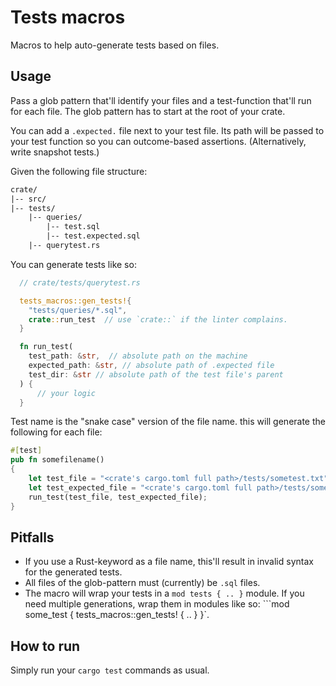 # Tests macros

Macros to help auto-generate tests based on files.

## Usage

Pass a glob pattern that'll identify your files and a test-function that'll run for each file. The glob pattern has to start at the root of your crate.

You can add a `.expected.` file next to your test file. Its path will be passed to your test function so you can outcome-based assertions. (Alternatively, write snapshot tests.)

Given the following file structure:

```txt
crate/
|-- src/
|-- tests/
    |-- queries/
        |-- test.sql
        |-- test.expected.sql
    |-- querytest.rs
```

You can generate tests like so:

```rust
  // crate/tests/querytest.rs

  tests_macros::gen_tests!{
    "tests/queries/*.sql",
    crate::run_test  // use `crate::` if the linter complains.
  }

  fn run_test(
    test_path: &str,  // absolute path on the machine
    expected_path: &str, // absolute path of .expected file
    test_dir: &str // absolute path of the test file's parent
  ) {
      // your logic
  }
```

Test name is the "snake case" version of the file name.
this will generate the following for each file:

```rust
#[test]
pub fn somefilename()
{
    let test_file = "<crate's cargo.toml full path>/tests/sometest.txt";
    let test_expected_file = "<crate's cargo.toml full path>/tests/sometest.expected.txt";
    run_test(test_file, test_expected_file);
}
```

## Pitfalls

- If you use a Rust-keyword as a file name, this'll result in invalid syntax for the generated tests.
- All files of the glob-pattern must (currently) be `.sql` files.
- The macro will wrap your tests in a `mod tests { .. }` module. If you need multiple generations, wrap them in modules like so: ```mod some_test { tests_macros::gen_tests! { .. } }`.

## How to run

Simply run your `cargo test` commands as usual.
